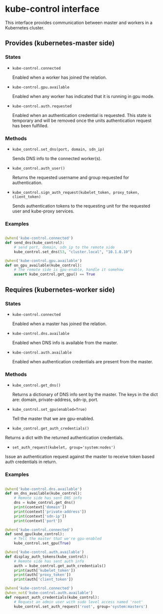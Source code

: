# kube-control interface

This interface provides communication between master and workers in a
Kubernetes cluster.


## Provides (kubernetes-master side)


### States

* `kube-control.connected`

  Enabled when a worker has joined the relation.

* `kube-control.gpu.available`

  Enabled when any worker has indicated that it is running in gpu mode.


* `kube-control.auth.requested`

  Enabled when an authentication credential is requested. This state is
  temporary and will be removed once the units authentication request has
  been fulfilled.

### Methods

* `kube_control.set_dns(port, domain, sdn_ip)`

  Sends DNS info to the connected worker(s).


* `kube_control.auth_user()`

  Returns the requested username and group requested for authentication.

* `kube_control.sign_auth_request(kubelet_token, proxy_token, client_token)`

  Sends authentication tokens to the requesting unit for the requested user
  and kube-proxy services.

### Examples

```python

@when('kube-control.connected')
def send_dns(kube_control):
    # send port, domain, sdn_ip to the remote side
    kube_control.set_dns(53, "cluster.local", "10.1.0.10")

@when('kube-control.gpu.available')
def on_gpu_available(kube_control):
    # The remote side is gpu-enable, handle it somehow
    assert kube_control.get_gpu() == True

```

## Requires (kubernetes-worker side)


### States

* `kube-control.connected`

  Enabled when a master has joined the relation.

* `kube-control.dns.available`

  Enabled when DNS info is available from the master.

* `kube-control.auth.available`

  Enabled when authentication credentials are present from the master.

### Methods

* `kube_control.get_dns()`

  Returns a dictionary of DNS info sent by the master. The keys in the
  dict are: domain, private-address, sdn-ip, port.

* `kube_control.set_gpu(enabled=True)`

  Tell the master that we are gpu-enabled.

*  `kube_control.get_auth_credentials()`

  Returns a dict with the returned authentication credentials.

*  `set_auth_request(kubelet, group='system:nodes')`

  Issue an authentication request against the master to receive token based
  auth credentials in return.

### Examples

```python

@when('kube-control.dns.available')
def on_dns_available(kube_control):
    # Remote side has sent DNS info
    dns = kube_control.get_dns()
    print(context['domain'])
    print(context['private-address'])
    print(context['sdn-ip'])
    print(context['port'])

@when('kube-control.connected')
def send_gpu(kube_control):
    # Tell the master that we're gpu-enabled
    kube_control.set_gpu(True)

@when('kube-control.auth.available')
def display_auth_tokens(kube_control):
    # Remote side has sent auth info
    auth = kube_control.get_auth_credentials()
    print(auth['kubelet_token'])
    print(auth['proxy_token'])
    print(auth['client_token'])

@when('kube-control.connected')
@when_not('kube-control.auth.available')
def request_auth_credentials(kube_control):
    # Request an admin user with sudo level access named 'root'
    kube_control.set_auth_request('root', group='system:masters')

```
